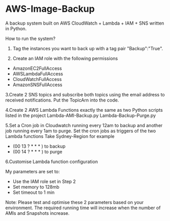 # AWS-Image-Backup

A backup system built on AWS CloudWatch + Lambda + IAM + SNS written in Python.

How to run the system?

1. Tag the instances you want to back up with a tag pair "Backup":"True". 

2. Create an IAM role with the following permissions 
  - AmazonEC2FullAccess
  - AWSLambdaFullAccess
  - CloudWatchFullAccess
  - AmazonSNSFullAccess
  
3.Create 2 SNS topics and subscribe both topics using the email address to received notifications.
  Put the TopicArn into the code.

4.Create 2 AWS Lambda Functions exactly the same as two Python scripts listed in the project
Lambda-AMI-Backup.py
Lambda-Backup-Purge.py

5.Set a Cron job in Cloudwatch running every 12am to backup and another job running every 1am to purge. Set the cron jobs as triggers of the two Lambda functions
Take Sydney-Region for example 
- (00 13 ? * * * ) to backup
- (00 14 ? * * * ) to purge

6.Customise Lambda function configuration

My parameters are set to:
- Use the IAM role set in Step 2
- Set memory to 128mb
- Set timeout to 1 min

Note: Please test and optimise these 2 parameters based on your environment. The required running time will increase when the number of AMIs and Snapshots increase.






